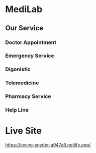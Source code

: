 # MediLab

## Our Service
### Doctor Appointment
### Emergency Service
### Digonistic
### Telemedicine
### Pharmacy Service
### Help Line


# Live Site
https://loving-snyder-a947a6.netlify.app/
